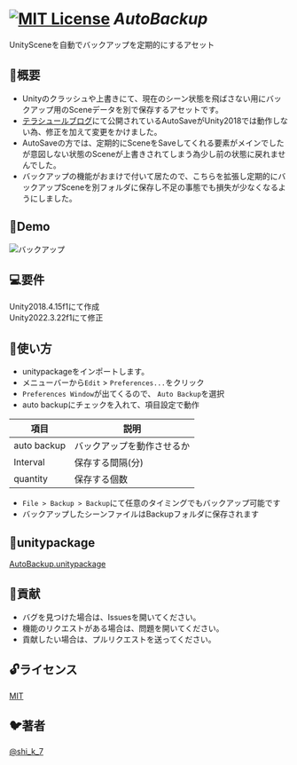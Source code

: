 
[![MIT License](http://img.shields.io/badge/license-MIT-blue.svg?style=flat)](LICENSE)
*AutoBackup*
====

UnitySceneを自動でバックアップを定期的にするアセット

## 📖概要
- Unityのクラッシュや上書きにて、現在のシーン状態を飛ばさない用にバックアップ用のSceneデータを別で保存するアセットです。   
- [テラシュールブログ](http://tsubakit1.hateblo.jp/entry/20140131/1391094449)にて公開されているAutoSaveがUnity2018では動作しない為、修正を加えて変更をかけました。
- AutoSaveの方では、定期的にSceneをSaveしてくれる要素がメインでしたが意図しない状態のSceneが上書きされてしまう為少し前の状態に戻れませんでした。  
- バックアップの機能がおまけで付いて居たので、こちらを拡張し定期的にバックアップSceneを別フォルダに保存し不足の事態でも損失が少なくなるようにしました。

## 💃Demo
![バックアップ](https://user-images.githubusercontent.com/40855834/78421648-384c8e00-7694-11ea-83f9-bd382a5194f8.gif)

## 💻要件
Unity2018.4.15f1にて作成  
Unity2022.3.22f1にて修正

## 🏃使い方
- unitypackageをインポートします。
- メニューバーから`Edit` > `Preferences...`をクリック
- `Preferences Window`が出てくるので、 `Auto Backup`を選択
- auto backupにチェックを入れて、項目設定で動作

| 項目 | 説明 |
| --- | --- |
| auto backup | バックアップを動作させるか |
| Interval | 保存する間隔(分) |  
| quantity | 保存する個数 |  

- `File > Backup > Backup`にて任意のタイミングでもバックアップ可能です
- バックアップしたシーンファイルはBackupフォルダに保存されます

## 🎁unitypackage
[AutoBackup.unitypackage](https://github.com/KatanoShingo/AutoBackup/releases)

## 💪貢献
- バグを見つけた場合は、Issuesを開いてください。    
- 機能のリクエストがある場合は、問題を開いてください。    
- 貢献したい場合は、プルリクエストを送ってください。    

## 🔓ライセンス

[MIT](https://github.com/KatanoShingo/AutoBackup/blob/master/LICENSE)

## 🐦著者
[@shi_k_7](https://twitter.com/shi_k_7)  
